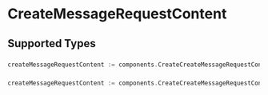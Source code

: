 # CreateMessageRequestContent


## Supported Types

### 

```go
createMessageRequestContent := components.CreateCreateMessageRequestContentStr(string{/* values here */})
```

### 

```go
createMessageRequestContent := components.CreateCreateMessageRequestContentArrayOfContent2([]components.Content2{/* values here */})
```

